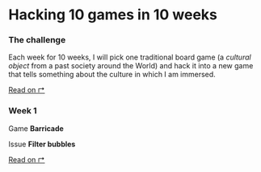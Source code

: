 # Hacking 10 games in 10 weeks

### The challenge

Each week for 10 weeks, I will pick one traditional board game (a *cultural object* from a past society around the World) and hack it into a new game that tells something about the culture in which I am immersed.

[Read on ↱](https://medium.com/10-game-hacks-in-10-weeks/10-game-hacks-in-10-weeks-68d0255e3a52)

### Week 1

Game **Barricade** 

Issue **Filter bubbles**

[Read on ↱](https://medium.com/10-game-hacks-in-10-weeks/week-1-barricade-filter-bubbles-c7d43977b9e5) 